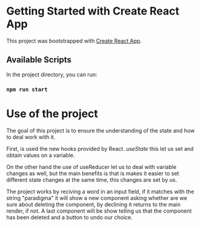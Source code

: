 # Getting Started with Create React App

This project was bootstrapped with [Create React App](https://github.com/facebook/create-react-app).

## Available Scripts

In the project directory, you can run:

### `npm run start`

# Use of the project

The goal of this project is to ensure the understanding of the state and how to deal work with it.

First,  is used the new hooks provided by React. *useState*
this let us set and obtain values on a variable.

On the other hand the use of useReducer let us to deal with variable changes as well, but the main benefits is that is makes it easier to set different state changes at the same time, this changes are set by us.

The project works by reciving a word in an input field, if it matches with the string "paradigma" it will show a new component asking whether are we sure about deleting the component, by declining it returns to the main render, if not. A last component will be show telling us that the component has been deleted and a button to undo our choice.
